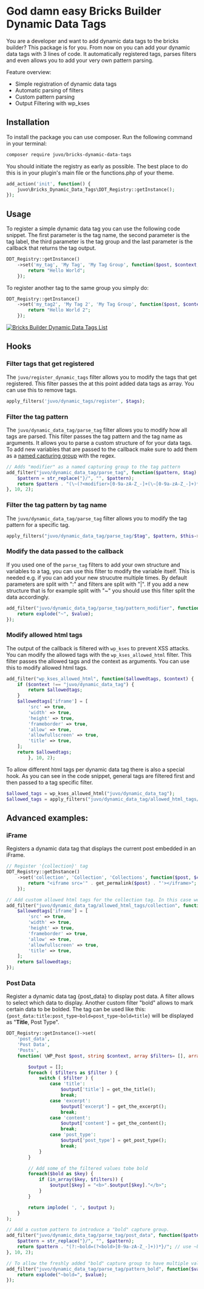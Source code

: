 # God damn easy Bricks Builder Dynamic Data Tags
You are a developer and want to add dynamic data tags to the bricks builder? This package is for you. From now on you can add your dynamic data tags with 3 lines of code.
It automatically registered tags, parses filters and even allows you to add your very own pattern parsing.

Feature overview:
- Simple registration of dynamic data tags
- Automatic parsing of filters
- Custom pattern parsing
- Output Filtering with wp_kses

## Installation
To install the package you can use composer. Run the following command in your terminal:
```bash
composer require juvo/bricks-dynamic-data-tags
```

You should initiate the registry as early as possible. The best place to do this is in your plugin's main file or the functions.php of your theme.
```php
add_action('init', function() {
    juvo\Bricks_Dynamic_Data_Tags\DDT_Registry::getInstance();
});
```

## Usage
To register a simple dynamic data tag you can use the following code snippet. The first parameter is the tag name, the second parameter is the tag label, the third parameter is the tag group and the last parameter is the callback that returns the tag output.
```php
DDT_Registry::getInstance()
    ->set('my_tag', 'My Tag', 'My Tag Group', function($post, $context, array $filters = []) {
        return "Hello World";
    });
```

To register another tag to the same group you simply do:
```php
DDT_Registry::getInstance()
    ->set('my_tag2', 'My Tag 2', 'My Tag Group', function($post, $context, array $filters = []) {
        return "Hello World 2";
    });
```

[![Bricks Builder Dynamic Data Tags List](https://i.postimg.cc/bNP0y8Tr/Capture-2024-02-17-140801.png)](https://postimg.cc/7bBJ9Fjr)


## Hooks
### Filter tags that get registered
The `juvo/register_dynamic_tags` filter allows you to modify the tags that get registered. This filter passes the at this point added data tags as array. You can use this to remove tags.
```php
apply_filters('juvo/dynamic_tags/register', $tags);
```

### Filter the tag pattern
The `juvo/dynamic_data_tag/parse_tag` filter allows you to modify how all tags are parsed. This filter passes the tag pattern and the tag name as arguments. It allows you to parse a custom structure of for your data tags. To add new variables that are passed to the callback make sure to add them as a [named capturing group](https://developer.mozilla.org/en-US/docs/Web/JavaScript/Reference/Regular_expressions/Named_capturing_group) with the regex.
```php
// Adds "modifier" as a named capturing group to the tag pattern
add_filter("juvo/dynamic_data_tag/parse_tag", function($pattern, $tag) {
    $pattern = str_replace("}/", "", $pattern);
    return $pattern . "(\~(?<modifier>[0-9a-zA-Z_-]+(\~[0-9a-zA-Z_-]+)*))?}/";
}, 10, 2);
```
### Filter the tag pattern by tag name
The `juvo/dynamic_data_tag/parse_tag` filter allows you to modify the tag pattern for a specific tag.
```php
apply_filters("juvo/dynamic_data_tag/parse_tag/$tag", $pattern, $this->tag);
```

### Modify the data passed to the callback
If you used one of the `parse_tag` filters to add your own structure and variables to a tag, you can use this filter to modify the variable itself. This is needed e.g. if you can add your new strucutre multiple times.
By default parameters are split with ":" and filters are split with "|". If you add a new structure that is for example split with "~" you should use this filter split the data accordingly.
```php
add_filter("juvo/dynamic_data_tag/parse_tag/pattern_modifier", function($value) {
    return explode("~", $value);
});
```

### Modify allowed html tags
The output of the callback is filtered with `wp_kses` to prevent XSS attacks. You can modify the allowed tags with the `wp_kses_allowed_html` filter. This filter passes the allowed tags and the context as arguments. You can use this to modify allowed html tags.
```php
add_filter("wp_kses_allowed_html", function($allowedtags, $context) {
    if ($context !== "juvo/dynamic_data_tag") {
        return $allowedtags;
    }
    $allowedtags['iframe'] = [
        'src' => true,
        'width' => true,
        'height' => true,
        'frameborder' => true,
        'allow' => true,
        'allowfullscreen' => true,
        'title' => true,
    ];
    return $allowedtags;
        }, 10, 2);
```

To allow different html tags per dynamic data tag there is also a special hook. As you can see in the code snippet, general tags are filtered first and then passed to a tag specific filter.
```php
$allowed_tags = wp_kses_allowed_html("juvo/dynamic_data_tag");
$allowed_tags = apply_filters("juvo/dynamic_data_tag/allowed_html_tags/$tag", $allowed_tags);
```

## Advanced examples:
### iFrame
Registers a dynamic data tag that displays the current post embedded in an iFrame.
```php
// Register '{collection}' tag
DDT_Registry::getInstance()
    ->set('collection', 'Collection', 'Collections', function($post, $context, array $filters = []) {
        return "<iframe src='" . get_permalink($post) . "'></iframe>";
    });

// Add custom allowed html tags for the collection tag. In this case we allow iframes.
add_filter("juvo/dynamic_data_tag/allowed_html_tags/collection", function($allowedtags) {
    $allowedtags['iframe'] = [
        'src' => true,
        'width' => true,
        'height' => true,
        'frameborder' => true,
        'allow' => true,
        'allowfullscreen' => true,
        'title' => true,
    ];
    return $allowedtags;
});
```
### Post Data
Register a dynamic data tag {post_data} to display post data. A filter allows to select which data to display. Another custom filter "bold" allows to mark certain data to be bolded.
The tag can be used like this: `{post_data:title:post_type~bold=post_type~bold=title}` will be displayed as "**Title**, Post Type".
```php
DDT_Registry::getInstance()->set(
    'post_data',
    'Post Data',
    'Posts',
    function( \WP_Post $post, string $context, array $filters= [], array $bold = [] ) {

        $output = [];
        foreach ( $filters as $filter ) {
            switch ( $filter ) {
                case 'title':
                    $output['title'] = get_the_title();
                    break;
                case 'excerpt':
                    $output['excerpt'] = get_the_excerpt();
                    break;
                case 'content':
                    $output['content'] = get_the_content();
                    break;
                case 'post_type':
                    $output['post_type'] = get_post_type();
                    break;
            }
        }

        // Add some of the filtered values tobe bold
        foreach($bold as $key) {
            if (in_array($key, $filters)) {
                $output[$key] = "<b>".$output[$key]."</b>";
            }
        }

        return implode( ', ', $output );
    }
);

// Add a custom pattern to introduce a "bold" capture group.
add_filter("juvo/dynamic_data_tag/parse_tag/post_data", function($pattern, $tag) {
    $pattern = str_replace("}/", "", $pattern);
    return $pattern . "(?:~bold=(?<bold>[0-9a-zA-Z_-]+))*}/"; // use ~bold= as separator
}, 10, 2);

// To allow the freshly added "bold" capture group to have multiple values we need to split the values by the separator
add_filter("juvo/dynamic_data_tag/parse_tag/pattern_bold", function($value) {
    return explode("~bold=", $value);
});
```
